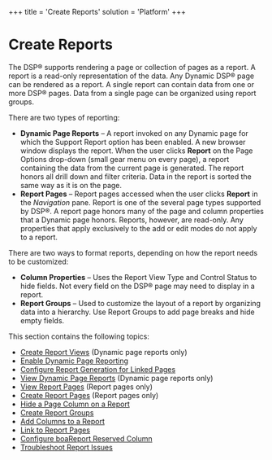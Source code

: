 +++
title = 'Create Reports'
solution = 'Platform'
+++

# Create Reports

The DSP® supports rendering a page or collection of pages as a report. A
report is a read-only representation of the data. Any Dynamic DSP® page
can be rendered as a report. A single report can contain data from one
or more DSP® pages. Data from a single page can be organized using
report groups.

There are two types of reporting:

  - **Dynamic Page Reports** – A report invoked on any Dynamic page for
    which the Support Report option has been enabled. A new browser
    window displays the report. When the user clicks **Report** on the
    Page Options drop-down (small gear menu on every page), a report
    containing the data from the current page is generated. The report
    honors all drill down and filter criteria. Data in the report is
    sorted the same way as it is on the page.
  - **Report Pages** – Report pages accessed when the user clicks
    **Report** in the *Navigation* pane. Report is one of the several
    page types supported by DSP®. A report page honors many of the page
    and column properties that a Dynamic page honors. Reports, however,
    are read-only. Any properties that apply exclusively to the add or
    edit modes do not apply to a report.

There are two ways to format reports, depending on how the report needs
to be customized:

  - **Column Properties** – Uses the Report View Type and Control Status
    to hide fields. Not every field on the DSP® page may need to display
    in a report.
  - **Report Groups** – Used to customize the layout of a report by
    organizing data into a hierarchy. Use Report Groups to add page
    breaks and hide empty fields.

This section contains the following topics:

  - [Create Report Views](Create%20Report%20Views.htm) (Dynamic page
    reports only)
  - [Enable Dynamic Page
    Reporting](Enable%20Dynamic%20Page%20Reporting.htm)
  - [Configure Report Generation for Linked
    Pages](Configure%20Report%20Generation%20for%20Linked%20Pages.htm)
  - [View Dynamic Page Reports](View%20Dynamic%20Page%20Reports.htm)
    (Dynamic page reports only)
  - [View Report Pages](View%20Report%20Pages.htm) (Report pages only)
  - [Create Report Pages](Create%20Report%20Pages.htm) (Report pages
    only)
  - [Hide a Page Column on a
    Report](Hide%20a%20Page%20Column%20on%20a%20Report.htm)
  - [Create Report Groups](Create%20Report%20Groups.htm)
  - [Add Columns to a Report](Add%20Columns%20to%20a%20Report.htm)
  - [Link to Report Pages](Link%20to%20Report%20Pages.htm)
  - [Configure boaReport Reserved
    Column](Configure%20boaReport%20Reserved%20Column.htm)
  - [Troubleshoot Report Issues](Troubleshoot%20Report%20Issues.htm)
